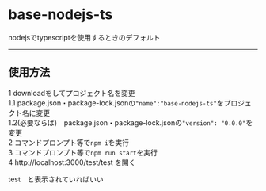 # base-nodejs-ts  
nodejsでtypescriptを使用するときのデフォルト
___
## 使用方法  
1 downloadをしてプロジェクト名を変更  
1.1 package.json・package-lock.jsonの`"name":"base-nodejs-ts"`をプロジェクト名に変更  
1.2(必要ならば)　package.json・package-lock.jsonの`"version": "0.0.0"`を変更  
2 コマンドプロンプト等で`npm i`を実行  
3 コマンドプロンプト等で`npm run start`を実行  
4 http://localhost:3000/test/test を開く  

test　と表示されていればいい
